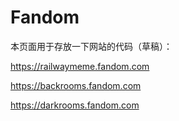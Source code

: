 # Fandom
本页面用于存放一下网站的代码（草稿）：

https://railwaymeme.fandom.com

https://backrooms.fandom.com

https://darkrooms.fandom.com
